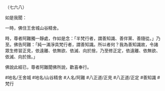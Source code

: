 （七六八）

如是我聞：

一時，佛住王舍城山谷精舍。

時，尊者阿難獨一靜處，作如是念：「半梵行者，謂善知識、善伴黨、善隨從。」乃至。佛告阿難：「純一滿淨具梵行者，謂善知識。所以者何？我為善知識故，令諸眾生修習正見，依遠離、依無欲、依滅、向於捨，乃至修正定，依遠離、依無欲、依滅、向於捨。」

佛說此經已，尊者阿難聞佛所說，歡喜奉行。

#地名/王舍城
#地名/山谷精舍
#人名/阿難
#八正道/正見
#八正道/正定
#善知識
#梵行
